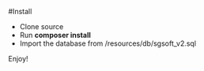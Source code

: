 #Install
- Clone source
- Run **composer install**
- Import the database from /resources/db/sgsoft_v2.sql

Enjoy!